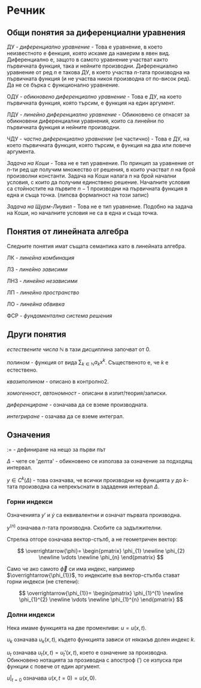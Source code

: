 # Речник

## Общи понятия за диференциални уравнения

ДУ - *диференциално уравнение* - Това е уравнение, в което неизвестното е фенкция, която искаме да намерим в явен вид. Диференциално е, защото в самото уравнение участват както първичната функция, така и нейните производни. Диференциално уравнение от ред $n$ е такова ДУ, в което участва $n$-тата производна на първичната функция (и не участва никоя производна от по-висок ред). Да не се бърка с функционално уравнение.

ОДУ - *обикновено диференциално уравнение* - Това е ДУ, на което първичната функция, която търсим, е функция на един аргумент.

ЛДУ - *линейно диференциално уравнение* - Обикновено се отнасят за обикновени диференциални уравнения, които са линейни по първичната функция и нейните производни.

ЧДУ - *частно диференциално уравнение* (не частично) - Това е ДУ, на което първичната функция, която търсим, е функция на два или повече аргумента.

*Задача на Коши* - Това не е тип уравнение. По принцип за уравнение от $n$-ти ред ще получим множество от решения, в които участват $n$ на брой произволни константи. Задача на Коши налага $n$ на брой начални условия, с които да получим единствено решение. Началните условия са стойностите на първите $n-1$ производни на първичната функция в една и съща точка. (липсва формалност на този запис)

*Задача на Щурм-Лиувил* - Това не е тип уравнение. Подобно на задача на Коши, но началните условия не са в една и съща точка.

## Понятия от линейната алгебра

Следните понятия имат същата семантика като в линейната алгебра.

ЛК - *линейна комбинация*

ЛЗ - *линейно зависими*

ЛНЗ - *линейно независими*

ЛП - *линейно пространство*

ЛО - *линейна обвивка*

ФСР - *фундаментална система решения*

## Други понятия

*естествените числа* $\mathbb{N}$ в тази дисциплина започват от $0$.

*полином* - функция от вида $\displaystyle\sum_{k \in \mathbb{N}} a_k x^k$. Същественото е, че $k$ е естествено.

*квазиполином* - описано в контролно2.

*хомогенност*, *автономност* - описани в изпит/теория/записки.

*диференциране* - означава да се вземе производната.

*интегриране* - озачава да се вземe интеграл.

## Означения

$:=$ - дефиниране на нещо за първи път

$\Delta$ - чете се 'делта' - обикновено се използва за означение за подходящ интервал.

$y \in C^k(\Delta)$ - това означава, че всички производни на функцията $y$ до $k$-тата производна са непрекъснати в зададения интервал $\Delta$.

### Горни индекси

Означенията $y'$ и $\dot{y}$ са еквивалентни и означат първата производна.

$y^{(n)}$ означава $n$-тата производна. Скобите са задължителни.

Стрелка отгоре означава вектор-стълб, а не геометричен вектор:

$$
\overrightarrow{\phi}=
\begin{pmatrix}
\phi_{1} \newline \phi_{2} \newline \vdots \newline \phi_{n}
\end{pmatrix}
$$

Само че ако самото $\overrightarrow{\phi}$ си има индекс, например $\overrightarrow{\phi_{1}}$, то индексите във вектор-стълба стават горни индекси (не степени):

$$
\overrightarrow{\phi_{1}}=
\begin{pmatrix}
\phi_{1}^{1} \newline \phi_{1}^{2} \newline \vdots \newline \phi_{1}^{n}
\end{pmatrix}
$$

### Долни индекси

Нека имаме функцията на две променливи: $u = u(x, t)$.

$u_k$ означава $u_k(x, t)$, където функцията зависи от някакъв долен индекс $k$.

$u_t$ означава $u_t(x, t) = u_t'(x, t)$, което е означение за производна. Обикновено нотацията за прозиводна с апостроф ($'$) се изпуска при функции с повече от един аргумент.

$u|_{t=0}$ означава $u(x, t=0) = u(x, 0)$.